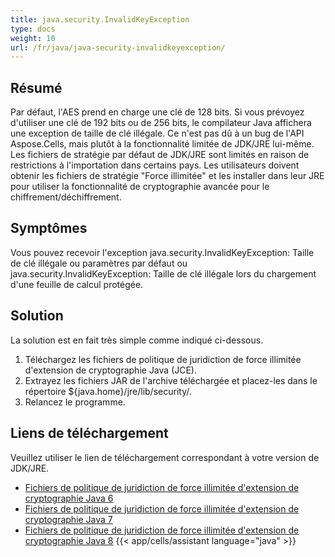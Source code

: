 ```yaml
---
title: java.security.InvalidKeyException
type: docs
weight: 10
url: /fr/java/java-security-invalidkeyexception/
---
```


## **Résumé**
Par défaut, l'AES prend en charge une clé de 128 bits. Si vous prévoyez d'utiliser une clé de 192 bits ou de 256 bits, le compilateur Java affichera une exception de taille de clé illégale. Ce n'est pas dû à un bug de l'API Aspose.Cells, mais plutôt à la fonctionnalité limitée de JDK/JRE lui-même. Les fichiers de stratégie par défaut de JDK/JRE sont limités en raison de restrictions à l'importation dans certains pays. Les utilisateurs doivent obtenir les fichiers de stratégie "Force illimitée" et les installer dans leur JRE pour utiliser la fonctionnalité de cryptographie avancée pour le chiffrement/déchiffrement.
## **Symptômes**
Vous pouvez recevoir l'exception java.security.InvalidKeyException: Taille de clé illégale ou paramètres par défaut ou java.security.InvalidKeyException: Taille de clé illégale lors du chargement d'une feuille de calcul protégée. 
## **Solution**
La solution est en fait très simple comme indiqué ci-dessous.

1. Téléchargez les fichiers de politique de juridiction de force illimitée d'extension de cryptographie Java (JCE).
1. Extrayez les fichiers JAR de l'archive téléchargée et placez-les dans le répertoire ${java.home}/jre/lib/security/.
1. Relancez le programme.
## **Liens de téléchargement**
Veuillez utiliser le lien de téléchargement correspondant à votre version de JDK/JRE.

- [Fichiers de politique de juridiction de force illimitée d'extension de cryptographie Java 6](https://www.oracle.com/java/technologies/jce-6-download.html)
- [Fichiers de politique de juridiction de force illimitée d'extension de cryptographie Java 7](https://www.oracle.com/java/technologies/jce-7-download.html)
- [Fichiers de politique de juridiction de force illimitée d'extension de cryptographie Java 8](https://www.oracle.com/java/technologies/javase-jce8-downloads.html)
{{< app/cells/assistant language="java" >}}
